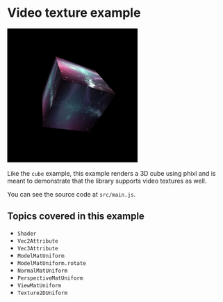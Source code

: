 # Video texture example

<img src="./screenshot.png" width="300">

Like the `cube` example, this example renders a 3D cube using phixl and is meant to demonstrate that the library supports video textures as well.

You can see the source code at `src/main.js`.

## Topics covered in this example

- `Shader`
- `Vec2Attribute`
- `Vec3Attribute`
- `ModelMatUniform`
- `ModelMatUniform.rotate`
- `NormalMatUniform`
- `PerspectiveMatUniform`
- `ViewMatUniform`
- `Texture2DUniform`
